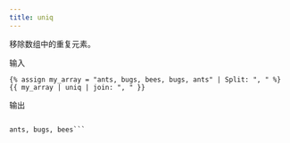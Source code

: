 ```yaml
---
title: uniq
---
```


移除数组中的重复元素。

输入
```liquid
{% assign my_array = "ants, bugs, bees, bugs, ants" | Split: ", " %}
{{ my_array | uniq | join: ", " }}
```

输出
```text

ants, bugs, bees```
